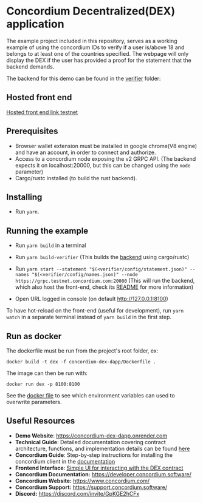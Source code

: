 # Concordium Decentralized(DEX) application

The example project included in this repository, serves as a working example of using the concordium IDs to verify if a user is/above 18 and belongs to at least one of the countries specified.
The webpage will only display the DEX if the user has provided a proof for the statement that the backend demands.

The backend for this demo can be found in the [verifier](./verifier/) folder:

## Hosted front end

[Hosted front end link testnet](https://concordium-dex-dapp.onrender.com)

## Prerequisites

-   Browser wallet extension must be installed in google chrome(V8 engine) and have an account, in order to connect and authorize.
-   Access to a concordium node exposing the v2 GRPC API. (The backend expects it on localhost:20000, but this can be changed using the `node` parameter)
-   Cargo/rustc installed (to build the rust backend).

## Installing

-   Run `yarn`.

## Running the example

-   Run `yarn build` in a terminal
-   Run `yarn build-verifier` (This builds the [backend](./verifier/) using cargo/rustc)

-   Run `yarn start --statement "$(<verifier/config/statement.json)" --names "$(<verifier/config/names.json)" --node https://grpc.testnet.concordium.com:20000` (This will run the backend, which also host the front-end, check its [README](./verifier/README.md) for more information)

-   Open URL logged in console (on default http://127.0.0.1:8100)

To have hot-reload on the front-end (useful for development), run `yarn watch` in a separate terminal instead of `yarn build` in the first step.

## Run as docker

The dockerfile must be run from the project's root folder, ex:

```
docker build -t dex -f concordium-dex-dapp/Dockerfile .
```

The image can then be run with:

```
docker run dex -p 8100:8100
```

See the [docker file](./Dockerfile) to see which environment variables can used to overwrite parameters.


## Useful Resources

- **Demo Website**: https://concordium-dex-dapp.onrender.com 
- **Technical Guide**: Detailed documentation covering contract architecture, functions, and implementation details can be found [here](https://docs.google.com/document/d/1nL5KqXNKekBLi0xnDV60UzySjYbcsGs0GVWIzY_g3IQ/edit?usp=sharing)
- **Concordium Guide**: Step-by-step instructions for installing the concordium client in the [documentation](https://developer.concordium.software/en/mainnet/smart-contracts/guides/setup-tools.html)
- **Frontend Interface**: [Simple UI for interacting with the DEX contract](https://concordium-dex-dapp.onrender.com)
- **Concordium Documentation:** https://developer.concordium.software/
- **Concordium Website:** https://www.concordium.com/
- **Concordium Support:** https://support.concordium.software/
- **Discord:** https://discord.com/invite/GpKGE2hCFx
